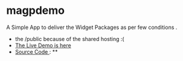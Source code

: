 # magpdemo

A Simple App to deliver the Widget Packages as per few conditions .
* the /public because of the shared hosting :(
* [The Live Demo is here ](https://jeevanism.com/magp/public/)
* [Source Code ](https://github.com/jeevanism/magpdemo/tree/master)
: 
**  
 
